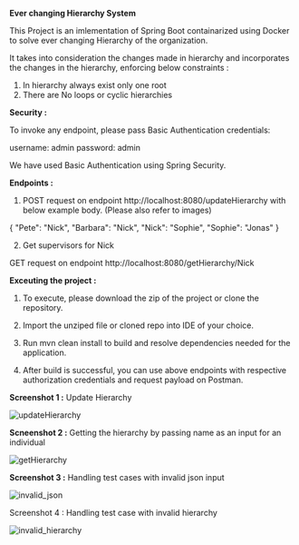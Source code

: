 **Ever changing Hierarchy System**

This Project is an imlementation of Spring Boot containarized using Docker to solve ever changing Hierarchy of the organization. 

It takes into consideration the changes made in hierarchy and incorporates the changes in the hierarchy, enforcing below constraints :

1. In hierarchy always exist only one root
2. There are No loops or cyclic hierarchies




**Security :**

To invoke any endpoint, please pass Basic Authentication credentials:

username: admin
password: admin

We have used Basic Authentication using Spring Security.




**Endpoints :**

1. POST request on endpoint http://localhost:8080/updateHierarchy with below example body. (Please also refer to images)

{
    "Pete": "Nick",
    "Barbara": "Nick",
    "Nick": "Sophie",
    "Sophie": "Jonas"
}


2. Get supervisors for Nick


GET request on endpoint http://localhost:8080/getHierarchy/Nick


**Exceuting the project :**

1. To execute, please download the zip of the project or clone the repository.

2. Import the unziped file or cloned repo into IDE of your choice.

3. Run mvn clean install to build and resolve dependencies needed for the application.

4. After build is successful, you can use above endpoints with respective authorization credentials and request payload on Postman.






**Screenshot 1 :** Update Hierarchy



![updateHierarchy](https://user-images.githubusercontent.com/30754286/146703425-09e85281-e97a-43f0-8653-67d64741ae4e.png)







**Scneenshot 2 :** Getting the hierarchy by passing name as an input for an individual



![getHierarchy](https://user-images.githubusercontent.com/30754286/146703490-35924bb1-9611-4384-9e49-6ae617a20384.png)



**Screenshot 3 :** Handling test cases with invalid json input

![invalid_json](https://user-images.githubusercontent.com/30754286/146938463-415adb74-8d4a-40ac-b404-d5145c323bd3.png)


Screenshot 4 : Handling test case with invalid hierarchy

![invalid_hierarchy](https://user-images.githubusercontent.com/30754286/146938557-a8fa6554-4c8a-4fe0-9250-361e6dfd224e.png)



